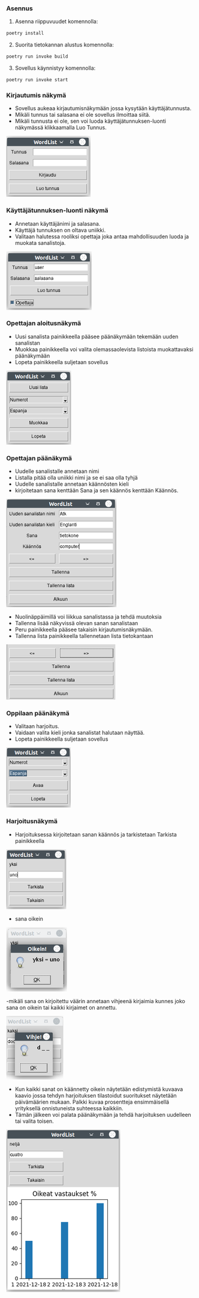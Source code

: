 ### Asennus

1. Asenna riippuvuudet komennolla:

```bash
poetry install
```

2. Suorita tietokannan alustus komennolla:

```bash
poetry run invoke build
```

3. Sovellus käynnistyy komennolla:

```bash
poetry run invoke start
```


### Kirjautumis näkymä

- Sovellus aukeaa kirjautumisnäkymään jossa kysytään käyttäjätunnusta.
- Mikäli tunnus tai salasana ei ole sovellus ilmoittaa siitä.
- Mikäli tunnusta ei ole, sen voi luoda käyttäjätunnuksen-luonti näkymässä klikkaamalla Luo Tunnus.

!["Kirjautumis näkymä"](kuvat/login.png)

### Käyttäjätunnuksen-luonti näkymä

- Annetaan käyttäjänimi ja salasana.
- Käyttäjä tunnuksen on oltava uniikki.
- Valitaan halutessa rooliksi opettaja joka antaa mahdollisuuden luoda ja muokata sanalistoja.

!["Käyttäjätunnuksen-luonti"](kuvat/newuser.png)

### Opettajan aloitusnäkymä

- Uusi sanalista painikkeella pääsee päänäkymään tekemään uuden sanalistan
- Muokkaa painikkeella voi valita olemassaolevista listoista muokattavaksi päänäkymään
- Lopeta painikkeella suljetaan sovellus

!["Opettajan aloitusnäkymä"](kuvat/opettaja1.png)

### Opettajan päänäkymä

- Uudelle sanalistalle annetaan nimi
- Listalla pitää olla uniikki nimi ja se ei saa olla tyhjä
- Uudelle sanalistalle annetaan käännösten kieli
- kirjoitetaan sana kenttään Sana ja sen käännös kenttään Käännös.

!["Opettajan päänäkymä"](kuvat/opettaja2.png)

- Nuolinäppäimillä voi liikkua sanalistassa ja tehdä muutoksia
- Tallenna lisää näkyvissä olevan sanan sanalistaan
- Peru painikkeella pääsee takaisin kirjautumisnäkymään.
- Tallenna lista painikkeella tallennetaan lista tietokantaan

!["painikkeet"](kuvat/painikkeet.png)

### Oppilaan päänäkymä

- Valitaan harjoitus.
- Vaidaan valita kieli jonka sanalistat halutaan näyttää.
- Lopeta painikkeella suljetaan sovellus

!["Oppilaan päänäkymä"](kuvat/oppilas1.png)

### Harjoitusnäkymä

- Harjoituksessa kirjoitetaan sanan käännös ja tarkistetaan Tarkista painikkeella

!["Harjoitusnäkymä"](kuvat/oppilas2.png)

- sana oikein

!["Oikein"](kuvat/oikein.png)

-mikäli sana on kirjoitettu väärin annetaan vihjeenä kirjaimia kunnes joko sana on oikein tai kaikki kirjaimet on annettu.

!["vihje"](kuvat/vihje.png)

- Kun kaikki sanat on käännetty oikein näytetään edistymistä kuvaava kaavio jossa tehdyn harjoituksen tilastoidut suoritukset näytetään päivämäärien mukaan. Palkki kuvaa prosentteja ensimmäisellä yrityksellä onnistuneista suhteessa kaikkiin.
- Tämän jälkeen voi palata päänäkymään ja tehdä harjoituksen uudelleen tai valita toisen.

!["stat"](kuvat/oppilas3.png)
